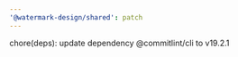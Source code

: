 ```yaml
---
'@watermark-design/shared': patch
---
```


chore(deps): update dependency @commitlint/cli to v19.2.1

